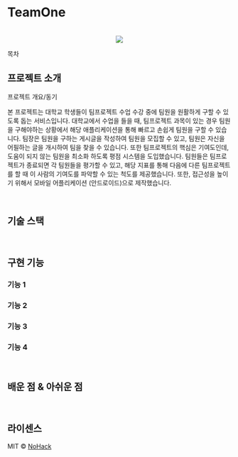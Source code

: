 # TeamOne

<p align="center">
  <br>
  <img src="./images/common/logo-sample.jpeg">
  <br>
</p>

목차

## 프로젝트 소개

<p align="justify">
프로젝트 개요/동기
</p>
 본 프로젝트는 대학교 학생들이 팀프로젝트 수업 수강 중에 팀원을 원활하게 구할 수 있도록 돕는 서비스입니다. 대학교에서 수업을 들을 때, 팀프로젝트 과목이 있는 경우 
팀원을 구해야하는 상황에서 해당 애플리케이션을 통해 빠르고 손쉽게 팀원을 구할 수 있습니다. 팀장은 팀원을 구하는 게시글을 작성하여 팀원을 모집할 수 있고, 팀원은 자신을 어필하는 글을 개시하여 팀을 찾을 수 있습니다.
또한 팀프로젝트의 핵심은 기여도인데, 도움이 되지 않는 팀원을 최소화 하도록 평점 시스템을 도입했습니다. 팀원들은 팀프로젝트가 종료되면 각 팀원들을 평가할 수 있고, 해당 지표를 통해 다음에 다른 팀프로젝트를 할 때 이 사람의 기여도를 파악할 수 있는 척도를 제공했습니다. 또한, 접근성을 높이기 위해서 모바일 어플리케이션 (안드로이드)으로 제작했습니다.
</p>

<br>

## 기술 스택



<br>

## 구현 기능

### 기능 1

### 기능 2

### 기능 3

### 기능 4

<br>

## 배운 점 & 아쉬운 점

<p align="justify">

</p>

<br>

## 라이센스

MIT &copy; [NoHack](mailto:lbjp114@gmail.com)

<!-- Stack Icon Refernces -->

[js]: /images/stack/javascript.svg
[ts]: /images/stack/typescript.svg
[react]: /images/stack/react.svg
[node]: /images/stack/node.svg
